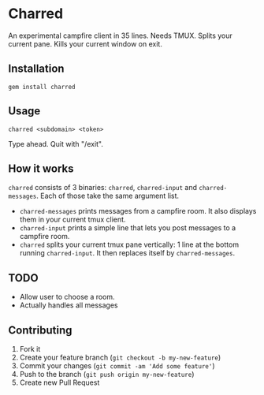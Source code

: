 # Charred

An experimental campfire client in 35 lines. Needs TMUX. Splits your current pane. Kills your current window on exit.

## Installation

```
gem install charred
```

## Usage

```
charred <subdomain> <token>
```

Type ahead. Quit with "/exit".

## How it works

`charred` consists of 3 binaries: `charred`, `charred-input` and `charred-messages`. Each of those take the same argument list.

* `charred-messages` prints messages from a campfire room. It also displays them in your current tmux client.
* `charred-input` prints a simple line that lets you post messages to a campfire room.
* `charred` splits your current tmux pane vertically: 1 line at the bottom running `charred-input`. It then replaces itself by `charred-messages`.

## TODO

* Allow user to choose a room.
* Actually handles all messages

## Contributing

1. Fork it
2. Create your feature branch (`git checkout -b my-new-feature`)
3. Commit your changes (`git commit -am 'Add some feature'`)
4. Push to the branch (`git push origin my-new-feature`)
5. Create new Pull Request
